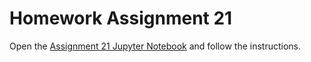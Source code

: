 # Homework Assignment 21

Open the [Assignment 21 Jupyter Notebook](assignment21.ipynb) and follow the instructions.
